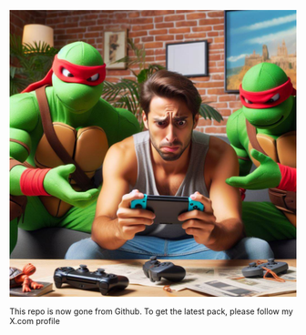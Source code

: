 ![gone](https://github.com/sthetix/HATS/blob/main/OIG1.jpg)

This repo is now gone from Github. To get the latest pack, please follow my X.com profile
